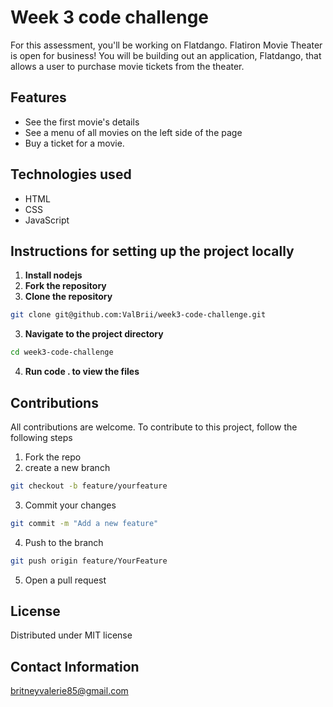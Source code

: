 # Week 3 code challenge 
For this assessment, you'll be working on Flatdango. Flatiron Movie Theater is open for business! You will be building out an application, Flatdango, that allows a user to purchase movie tickets from the theater.

## Features
- See the first movie's details
- See a menu of all movies on the left side of the page
- Buy a ticket for a movie.

## Technologies used
- HTML
- CSS
- JavaScript

## Instructions for setting up the project locally
1. **Install nodejs**
1. **Fork the repository**
2. **Clone the repository**
```bash
git clone git@github.com:ValBrii/week3-code-challenge.git
```
3. **Navigate to the project directory**
```bash
cd week3-code-challenge
```
4. **Run code . to view the files**

## Contributions
All contributions are welcome.
To contribute to this project, follow the following steps
1. Fork the repo
2. create a new branch 

```bash
git checkout -b feature/yourfeature
```
3. Commit your changes 

```bash 
git commit -m "Add a new feature"
```

4. Push to the branch
``` bash
git push origin feature/YourFeature 
```

5. Open a pull request

## License
Distributed under MIT license


## Contact Information
britneyvalerie85@gmail.com